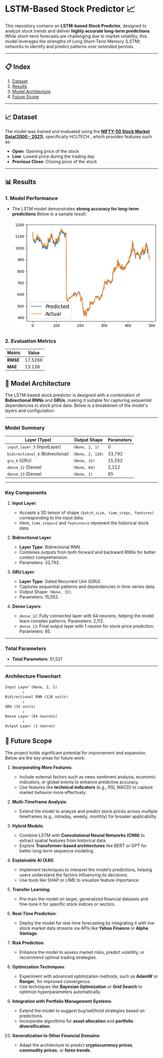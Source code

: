 # LSTM-Based Stock Predictor 📈

This repository contains an **LSTM-based Stock Predictor**, designed to analyze stock trends and deliver **highly accurate long-term predictions**. While short-term forecasts are challenging due to market volatility, this model leverages the strengths of Long Short-Term Memory (LSTM) networks to identify and predict patterns over extended periods.

---

## 📋 Index

1. [Dataset](#dataset)
2. [Results](#results)
3. [Model Architecture](#model-architecture)
4. [Future Scope](#future-scope)
---

## 📈 Dataset

The model was trained and evaluated using the **[NIFTY-50 Stock Market Data(2000 - 2021)](https://www.kaggle.com/datasets/rohanrao/nifty50-stock-market-data?select=HCLTECH.csv)**, specifically HCLTECH ,  which provides features such as:
- **Open**: Opening price of the stock
- **Low**: Lowest price during the trading day
- **Previous Close**: Closing price of the stock
---

## 📊 Results

### 1. **Model Performance**
- The LSTM model demonstrates **strong accuracy for long-term predictions**  Below is a sample result:

  ![Prediction vs Actual](img/PredVSActual.png)

### 2. **Evaluation Metrics**
| Metric                 | Value              |
|------------------------|--------------------|
| **RMSE**               | 17.5266            | 
| **MAE**                | 13.138             |

## 🧠 Model Architecture

The LSTM-based stock predictor is designed with a combination of **Bidirectional RNNs** and **GRUs**, making it suitable for capturing sequential dependencies in stock price data. Below is a breakdown of the model's layers and configuration:

---

### Model Summary

| **Layer (Type)**                  | **Output Shape**        | **Parameters**     |
|-----------------------------------|-------------------------|--------------------|
| `input_layer_5` (InputLayer)      | `(None, 2, 1)`          | 0                  |
| `bidirectional_6` (Bidirectional) | `(None, 2, 128)`        | 33,792             |
| `gru_6` (GRU)                     | `(None, 32)`            | 15,552             |
| `dense_12` (Dense)                | `(None, 64)`            | 2,112              |
| `dense_13` (Dense)                | `(None, 1)`             | 65                 |

---

### Key Components

1. **Input Layer**:
   - Accepts a 3D tensor of shape `(batch_size, time_steps, features)` corresponding to the input data.
   - Here, `time_steps=2` and `features=1` represent the historical stock data.

2. **Bidirectional Layer**:
   - **Layer Type**: Bidirectional RNN.
   - Combines outputs from both forward and backward RNNs for better context comprehension.
   - Parameters: 33,792.

3. **GRU Layer**:
   - **Layer Type**: Gated Recurrent Unit (GRU).
   - Captures sequential patterns and dependencies in time-series data.
   - Output Shape: `(None, 32)`.
   - Parameters: 15,552.

4. **Dense Layers**:
   - `dense_12`: Fully connected layer with 64 neurons, helping the model learn complex patterns. Parameters: 2,112.
   - `dense_13`: Final output layer with 1 neuron for stock price prediction. Parameters: 65.

---

### Total Parameters

- **Total Parameters**: 51,521
---

### Architecture Flowchart

```plaintext
Input Layer (None, 2, 1)
        ↓
Bidirectional RNN (128 units)
        ↓
GRU (32 units)
        ↓
Dense Layer (64 neurons)
        ↓
Output Layer (1 neuron)
```
## 🔮 Future Scope

The project holds significant potential for improvement and expansion. Below are the key areas for future work:

1. **Incorporating More Features**:
   - Include external factors such as news sentiment analysis, economic indicators, or global events to enhance predictive accuracy.
   - Use features like **technical indicators** (e.g., RSI, MACD) to capture market behavior more effectively.

2. **Multi-Timeframe Analysis**:
   - Extend the model to analyze and predict stock prices across multiple timeframes (e.g., intraday, weekly, monthly) for broader applicability.

3. **Hybrid Models**:
   - Combine LSTM with **Convolutional Neural Networks (CNN)** to extract spatial features from historical data.
   - Explore **Transformer-based architectures** like BERT or GPT for better long-term sequence modeling.

4. **Explainable AI (XAI)**:
   - Implement techniques to interpret the model’s predictions, helping users understand the factors influencing its decisions.
   - Use tools like SHAP or LIME to visualize feature importance.

5. **Transfer Learning**:
   - Pre-train the model on larger, generalized financial datasets and fine-tune it for specific stock indices or sectors.

6. **Real-Time Prediction**:
   - Deploy the model for real-time forecasting by integrating it with live stock market data streams via APIs like **Yahoo Finance** or **Alpha Vantage**.

7. **Risk Prediction**:
   - Enhance the model to assess market risks, predict volatility, or recommend optimal trading strategies.

8. **Optimization Techniques**:
   - Experiment with advanced optimization methods, such as **AdamW** or **Ranger**, for improved convergence.
   - Use techniques like **Bayesian Optimization** or **Grid Search** to optimize hyperparameters automatically.

9. **Integration with Portfolio Management Systems**:
   - Extend the model to suggest buy/sell/hold strategies based on predictions.
   - Incorporate algorithms for **asset allocation** and **portfolio diversification**.

10. **Generalization to Other Financial Domains**:
    - Adapt the architecture to predict **cryptocurrency prices**, **commodity prices**, or **forex trends**.

